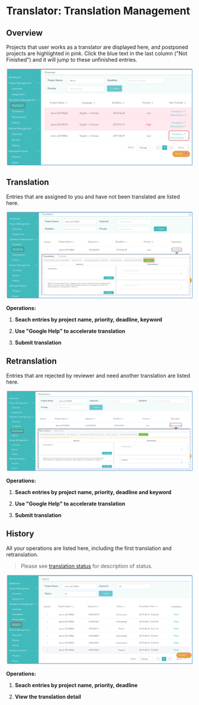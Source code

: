 # Translator: Translation Management

## Overview

Projects that user works as a translator are displayed here, and postponed projects are highlighted in pink. 
Click the blue text in the last column ("Not Finished") and it will jump to these unfinished entries.

![](/assets/translation_management.overview.png)

## Translation

Entries that are assigned to you and have not been translated are listed here.

![](/assets/translation_management.translation.png)

**Operations:**

1. **Seach entries by project name, priority, deadline, keyword**

2. **Use "Google Help" to accelerate translation**

3. **Submit translation**


## Retranslation

Entries that are rejected by reviewer and need another translation are listed here.

![](/assets/translation_management.retranslation.png)

**Operations:**

1. **Seach entries by project name, priority, deadline and keyword**

2. **Use "Google Help" to accelerate translation**

3. **Submit translation**


## History

All your operations are listed here, including the first translation and retranslation. 

> Please see [translation status](../glossary.md#translation-status) for description of status.

![](/assets/translation_management.history.png)

**Operations:**

1. **Seach entries by project name, priority, deadline**

2. **View the translation detail**





